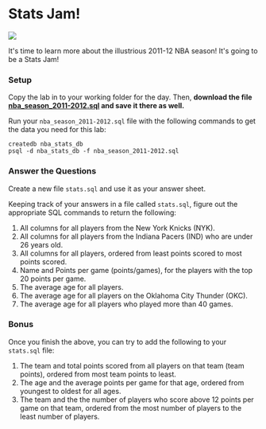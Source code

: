 # Stats Jam!

![](https://consequenceofsound.files.wordpress.com/2015/10/michael-jordan-space-jam.png?w%5Cu003d1200)

It's time to learn more about the illustrious 2011-12 NBA season! It's
going to be a Stats Jam!

### Setup

Copy the lab in to your working folder for the day. Then, **download the 
file [nba_season_2011-2012.sql](nba_season_2011-2012.sql) and save it there as well.**

Run your `nba_season_2011-2012.sql` file with the following commands to 
get the data you need for this lab:

```
createdb nba_stats_db
psql -d nba_stats_db -f nba_season_2011-2012.sql
```

### Answer the Questions

Create a new file `stats.sql` and use it as your answer sheet.

Keeping track of your answers in a file called `stats.sql`, figure 
out the appropriate SQL commands to return the following:

1.  All columns for all players from the New York Knicks (NYK).
2.  All columns for all players from the Indiana Pacers (IND) who are 
    under 26 years old.
3.  All columns for all players, ordered from least points scored to 
    most points scored.
4.  Name and Points per game (points/games), for the players with the 
    top 20 points per game.
5.  The average age for all players.
6.  The average age for all players on the Oklahoma City Thunder (OKC).
7.  The average age for all players who played more than 40 games.

### Bonus

Once you finish the above, you can try to add the following to your 
`stats.sql` file:

1.  The team and total points scored from all players on that team 
    (team points), ordered from most team points to least.
2.  The age and the average points per game for that age, ordered from 
    youngest to oldest for all ages.
3.  The team and the the number of players who score above 12 points per
    game on that team, ordered from the most number of players to the 
    least number of players.
